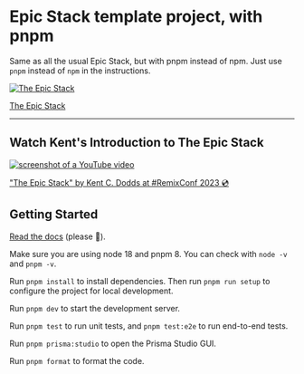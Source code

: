 # Epic Stack template project, with pnpm

Same as all the usual Epic Stack, but with pnpm instead of npm. Just use `pnpm`
instead of `npm` in the instructions.

[![The Epic Stack](https://github-production-user-asset-6210df.s3.amazonaws.com/1500684/246885449-1b00286c-aa3d-44b2-9ef2-04f694eb3592.png)](https://www.epicweb.dev/epic-stack)

[The Epic Stack](https://www.epicweb.dev/epic-stack)

<hr />

## Watch Kent's Introduction to The Epic Stack

[![screenshot of a YouTube video](https://github-production-user-asset-6210df.s3.amazonaws.com/1500684/242088051-6beafa78-41c6-47e1-b999-08d3d3e5cb57.png)](https://www.youtube.com/watch?v=yMK5SVRASxM)

["The Epic Stack" by Kent C. Dodds at #RemixConf 2023 💿](https://www.youtube.com/watch?v=yMK5SVRASxM)

## Getting Started

[Read the docs](https://github.com/epicweb-dev/epic-stack/blob/main/docs)
(please 🙏).

Make sure you are using node 18 and pnpm 8. You can check with `node -v` and
`pnpm -v`.

Run `pnpm install` to install dependencies. Then run `pnpm run setup` to
configure the project for local development.

Run `pnpm dev` to start the development server.

Run `pnpm test` to run unit tests, and `pnpm test:e2e` to run end-to-end tests.

Run `pnpm prisma:studio` to open the Prisma Studio GUI.

Run `pnpm format` to format the code.
